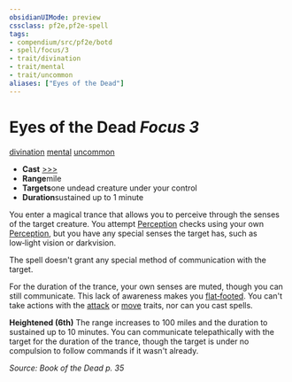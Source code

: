 ```yaml
---
obsidianUIMode: preview
cssclass: pf2e,pf2e-spell
tags:
- compendium/src/pf2e/botd
- spell/focus/3
- trait/divination
- trait/mental
- trait/uncommon
aliases: ["Eyes of the Dead"]
---
```

# Eyes of the Dead *Focus 3*   
[divination](../../Rules/traits/divination.md)  [mental](../../Rules/traits/mental.md)  [uncommon](../../Rules/traits/uncommon.md)  

- **Cast** [>>>](../../Rules/core-rulebook/chapter-9-playing-the-game.md#Actions "Three-Action") 
- **Range**mile
- **Targets**one undead creature under your control
- **Duration**sustained up to 1 minute

You enter a magical trance that allows you to perceive through the senses of the target creature. You attempt [Perception](../skills.md#Perception) checks using your own [Perception](../skills.md#Perception), but you have any special senses the target has, such as low‑light vision or darkvision.

The spell doesn't grant any special method of communication with the target.

For the duration of the trance, your own senses are muted, though you can still communicate. This lack of awareness makes you [flat‑footed](../../Rules/conditions.md#Flat‑footed). You can't take actions with the [attack](../../Rules/traits/attack.md) or [move](../../Rules/traits/move.md) traits, nor can you cast spells.

**Heightened (6th)** The range increases to 100 miles and the duration to sustained up to 10 minutes. You can communicate telepathically with the target for the duration of the trance, though the target is under no compulsion to follow commands if it wasn't already.

*Source: Book of the Dead p. 35*